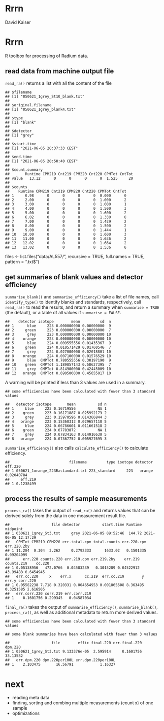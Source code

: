 Rrrn
================
David Kaiser

# Rrrn

R toolbox for processing of Radium data.

## read data from machine output file

`read_ra()` returns a list with all the content of the file

    ## $filename
    ## [1] "050621_1grey_St10_blank.txt"
    ## 
    ## $original.filename
    ## [1] "050621_1grey_blank4.txt"
    ## 
    ## $type
    ## [1] "blank"
    ## 
    ## $detector
    ## [1] "grey"
    ## 
    ## $start.time
    ## [1] "2021-06-05 20:37:33 CEST"
    ## 
    ## $end.time
    ## [1] "2021-06-05 20:50:40 CEST"
    ## 
    ## $count.summary
    ##       Runtime CPM219 Cnt219 CPM220 Cnt220 CPMTot CntTot
    ## value   13.12      0      0      0      0  1.525     20
    ## 
    ## $counts
    ##    Runtime CPM219 Cnt219 CPM220 Cnt220 CPMTot CntTot
    ## 1     0.98      0      0      0      0  0.000      0
    ## 2     2.00      0      0      0      0  1.000      2
    ## 3     3.00      0      0      0      0  1.000      1
    ## 4     4.00      0      0      0      0  1.500      3
    ## 5     5.00      0      0      0      0  1.600      2
    ## 6     6.02      0      0      0      0  1.330      0
    ## 7     7.00      0      0      0      0  1.429      2
    ## 8     8.00      0      0      0      0  1.500      2
    ## 9     9.00      0      0      0      0  1.444      1
    ## 10   10.00      0      0      0      0  1.600      3
    ## 11   11.00      0      0      0      0  1.636      2
    ## 12   12.02      0      0      0      0  1.664      2
    ## 13   13.02      0      0      0      0  1.536      0

files \<- list.files(“data/AL557/”, recursive = TRUE, full.names = TRUE,
pattern = “.txt\$”)

## get summaries of blank values and detector efficiency

`summarise_blank()` and `summarise_efficiency()` take a list of file
names, call `identify_type()` to identify blanks and standards,
respectively, call `read_ra()` to read the results, and return a summary
when `summarise = TRUE` (the default), or a table of all values if
`summarise = FALSE`.

    ##    detector isotope        mean         sd  n
    ## 1      blue     223 0.000000000 0.00000000  9
    ## 2     green     223 0.000000000 0.00000000  7
    ## 3      grey     223 0.000000000 0.00000000 10
    ## 4    orange     223 0.000000000 0.00000000 10
    ## 5      blue     224 0.009555556 0.01435367  9
    ## 6     green     224 0.010571429 0.01760546  7
    ## 7      grey     224 0.027000000 0.02018801 10
    ## 8    orange     224 0.007100000 0.01576529 10
    ## 9      blue  CMPTot 0.780555556 0.30197190  9
    ## 10    green  CMPTot 1.189857143 0.58627395  7
    ## 11     grey  CMPTot 0.814900000 0.42445009 10
    ## 12   orange  CMPTot 0.690500000 0.45655017 10

A warning will be printed if less than 3 values are used in a summary.

    ## some efficiencies have been calculated with fewer than 3 standard values

    ##   detector isotope       mean          sd n
    ## 1     blue     223 0.16719556          NA 1
    ## 2    green     223 0.16171887 0.025992173 2
    ## 3     grey     223 0.15970596 0.014366844 3
    ## 4   orange     223 0.15368312 0.029657118 5
    ## 5     blue     224 0.06786601 0.011661518 2
    ## 6    green     224 0.07783872          NA 1
    ## 7     grey     224 0.07834163 0.014916630 5
    ## 8   orange     224 0.07367752 0.005927695 3

`summarise_efficiency()` also calls `calculate_efficiency()` to
calculate efficiency.

    ##                           filename         type isotope detector    eff.220
    ## 1 050621_1orange_223Rastandard.txt 223_standard     223   orange 0.02040784
    ##     eff.219
    ## 1 0.1238499

## process the results of sample measurements

`process_ra()` takes the output of `read_ra()` and returns values that
can be derived solely from the data in one measurement result file.

    ##                   file detector          start.time Runtime            midpoint
    ## 1 050621_1grey_St3.txt     grey 2021-06-05 09:52:46  144.72 2021-06-05 12:17:29
    ##   CPMTot CPM219 CPM220 err.total.cpm total.counts err.220.cpm err.220.2by
    ## 1 11.284  0.304  3.262     0.2792333      1633.02   0.1501335  0.09204999
    ##      err.220 counts.220 err.219.cpm err.219.2by    err.219 counts.219    cc.220
    ## 1 0.05138956   472.0766  0.04583239   0.3015289 0.04522912   43.99488 0.6454945
    ##   err.cc.220     x    err.x      cc.219  err.cc.219        y     err.y corr.220
    ## 1 0.05582238 7.718 0.320331 0.004654953 0.001865508 8.363495 0.3251585 2.616505
    ##   err.corr.220 corr.219 err.corr.219
    ## 1    0.1601756 0.299345   0.04587034

`final_ra()` takes the output of `summarise_efficiency()`,
`summarise_blank()`, `process_ra()`, as well as additional metadata to
return more derived values.

    ## some efficiencies have been calculated with fewer than 3 standard values

    ## some blank summaries have been calculated with fewer than 3 values

    ##                   file        effic final.220 err.final.220  dpm.220
    ## 1 050621_1grey_St3.txt 9.133376e-05  2.595914     0.1601756 33.13582
    ##   err.dpm.220 dpm.220per100L err.dpm.220per100L
    ## 1    2.103475       16.56791            1.16327

# next

- reading meta data
- finding, sorting and combing multiple measurements (count x) of one
  sample
- optimizations
